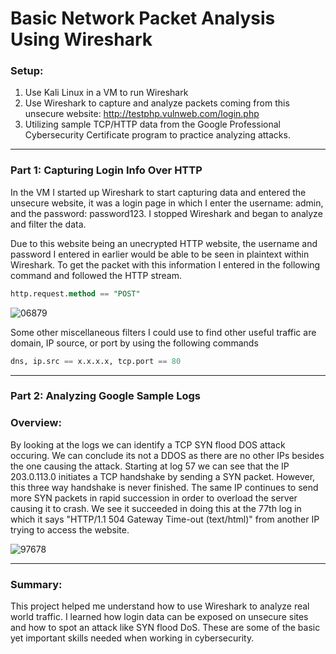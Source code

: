 # Basic Network Packet Analysis Using Wireshark

### Setup:
1. Use Kali Linux in a VM to run Wireshark
2. Use Wireshark to capture and analyze packets coming from this unsecure website: http://testphp.vulnweb.com/login.php
3. Utilizing sample TCP/HTTP data from the Google Professional Cybersecurity Certificate program to practice analyzing attacks.
---
### Part 1: Capturing Login Info Over HTTP 
In the VM I started up Wireshark to start capturing data and entered the unsecure website, it was a login page in which I enter the username: admin, and the password: password123. I stopped Wireshark and began to analyze and filter the data.

Due to this website being an unecrypted HTTP website, the username and password I entered in earlier would be able to be seen in plaintext within Wireshark. To get the packet with this information I entered in the following command and followed the HTTP stream.
```sql
http.request.method == "POST"
```

![06879](https://github.com/user-attachments/assets/03d5d595-8143-42cd-b158-91ac65fdbf82)

Some other miscellaneous filters I could use to find other useful traffic are domain, IP source, or port by using the following commands
```sql
dns, ip.src == x.x.x.x, tcp.port == 80
```
---
### Part 2: Analyzing Google Sample Logs

### Overview:
By looking at the logs we can identify a TCP SYN flood DOS attack occuring. We can conclude its not a DDOS as there are no other IPs besides the one causing the attack. Starting at log 57 we can see that the IP 203.0.113.0 initiates a TCP handshake by sending a SYN packet. However, this three way handshake is never finished. The same IP continues to send more SYN packets in rapid succession in order to overload the server causing it to crash. We see it succeeded in doing this at the 77th log in which it says "HTTP/1.1 504 Gateway Time-out (text/html)" from another IP trying to access the website.

![97678](https://github.com/user-attachments/assets/a26f672e-e212-4767-ab67-082738a73c2e)

---
### Summary:
This project helped me understand how to use Wireshark to analyze real world traffic. I learned how login data can be exposed on unsecure sites and how to spot an attack like SYN flood DoS. These are some of the basic yet important skills needed when working in cybersecurity.
